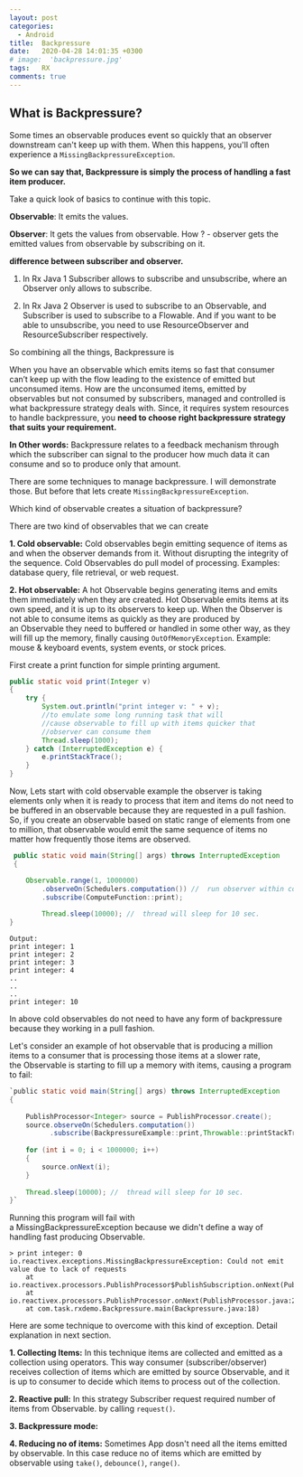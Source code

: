 ```yaml
---
layout: post
categories:
  - Android
title:  Backpressure
date:   2020-04-28 14:01:35 +0300
# image:  'backpressure.jpg'
tags:   RX
comments: true
---
```


## What is Backpressure?
Some times an observable produces event so quickly that an observer downstream can't keep up with them. When this happens, you'll often experience a ```MissingBackpressureException```.

**So we can say that, Backpressure is simply the process of handling a fast item producer.**

Take a quick look of basics to continue with this topic.

**Observable**: It emits the values.

**Observer**: It gets the values from observable. How ? - observer gets the emitted values from observable by subscribing on it.

 **difference between subscriber and observer.**

1. In Rx Java 1  Subscriber allows to subscribe and unsubscribe, where an Observer only allows to subscribe.

2. In Rx Java 2 Observer is used to subscribe to an Observable, and Subscriber is used to subscribe to a Flowable. And if you want to be able to unsubscribe, you need to use ResourceObserver and ResourceSubscriber respectively.

So combining all the things, Backpressure is

When you have an observable which emits items so fast that consumer can’t keep up with the flow leading to the existence of emitted but unconsumed items.
How are the unconsumed items, emitted by observables but not consumed by subscribers, managed and controlled is what backpressure strategy deals with.
Since, it requires system resources to handle backpressure, you **need to choose right backpressure strategy that suits your requirement.**

**In Other words:**
Backpressure relates to a feedback mechanism through which the subscriber can signal to the producer how much data it can consume and so to produce only that amount.

There are some techniques to manage backpressure. I will demonstrate those. 
But before that lets create ```MissingBackpressureException```.

Which kind of observable creates a situation of backpressure?

There are two kind of observables that we can create


**1. Cold observable:** Cold observables begin emitting sequence of items as and when the observer demands from it. Without disrupting the integrity of the sequence. Cold Observables do pull model of processing. 
Examples: database query, file retrieval, or web request.

**2. Hot observable:** A hot Observable begins generating items and emits them immediately when they are created. Hot Observable emits items at its own speed, and it is up to its observers to keep up.
When the Observer is not able to consume items as quickly as they are produced by an Observable they need to buffered or handled in some other way, as they will fill up the memory, finally causing ```OutOfMemoryException```.
Example: mouse & keyboard events, system events, or stock prices.


First create a print function for simple printing argument.
```java
public static void print(Integer v) 
{
    try {
        System.out.println("print integer v: " + v);
        //to emulate some long running task that will 
        //cause observable to fill up with items quicker that 
        //observer can consume them
        Thread.sleep(1000);
    } catch (InterruptedException e) {
        e.printStackTrace();
    }
}
```

Now, Lets start with cold observable example
the observer is taking elements only when it is ready to process that item and items do not need to be buffered in an observable because they are requested in a pull fashion. So, if you create an observable based on static range of elements from one to million, that observable would emit the same sequence of items no matter how frequently  those  items are observed.
```java
 public static void main(String[] args) throws InterruptedException 
 {

	Observable.range(1, 1000000)
  		.observeOn(Schedulers.computation()) //  run observer within computation thread pool 
  		.subscribe(ComputeFunction::print);
		
        Thread.sleep(10000); //  thread will sleep for 10 sec.
}
```
```text
Output: 
print integer: 1
print integer: 2
print integer: 3
print integer: 4
..
..
..
print integer: 10
```

In above cold observables do not need to have any form of backpressure because they working in a pull fashion.

Let's consider an example of hot observable that is producing a million items to a consumer that is processing those items at a slower rate, the Observable is starting to fill up a memory with items, causing a program to fail:

```java
`public static void main(String[] args) throws InterruptedException 
{
    		
    PublishProcessor<Integer> source = PublishProcessor.create();
    source.observeOn(Schedulers.computation())
          .subscribe(BackpressureExample::print,Throwable::printStackTrace);
    
    for (int i = 0; i < 1000000; i++) 
    {
        source.onNext(i);
    }
    
    Thread.sleep(10000); //  thread will sleep for 10 sec.
}`
```

  Running this program will fail with a MissingBackpressureException because we didn't define a way of handling fast producing Observable.

	> print integer: 0
	io.reactivex.exceptions.MissingBackpressureException: Could not emit value due to lack of requests
		at io.reactivex.processors.PublishProcessor$PublishSubscription.onNext(PublishProcessor.java:364)
		at io.reactivex.processors.PublishProcessor.onNext(PublishProcessor.java:243)
		at com.task.rxdemo.Backpressure.main(Backpressure.java:18)

Here are some technique to overcome with this kind of exception. Detail explanation in next section.
	
**1. Collecting Items:** In this technique items are collected and emitted as a collection using operators.
			This way consumer (subscriber/observer) receives collection of items which are emitted by source Observable, and it is up to consumer to decide which items to process out of the collection.

**2. Reactive pull:** In this strategy Subscriber request required number of items from Observable. by calling `request()`.

**3. Backpressure mode:** 

**4. Reducing no of items:** Sometimes App dosn't need all the items emitted by observable. In this case reduce no of items which are emitted by observable using `take()`, `debounce()`, `range()`.

